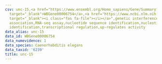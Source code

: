 ```yaml
---
csv: unc-15,<a href="https://www.ensembl.org/Homo_sapiens/Gene/Summary?db=core;g=WBGene00006754"
  target="_blank">WBGene00006754</a>,<a href="https://www.ncbi.nlm.nih.gov/pubmed/27496166"
  target="_blank"><i class="fas fa-file"></i></a>",genetic interference,functional
  association,RNA-seq assay,nucleotide sequence identification,nucleotide sequence
  identification,transcriptional regulation,up-regulates activity
data_alias: unc-15
data_id: WBGene00006754
data_numevidence: 1
data_species: Caenorhabditis elegans
data_taxid: '6239'
title: unc-15
---
```

